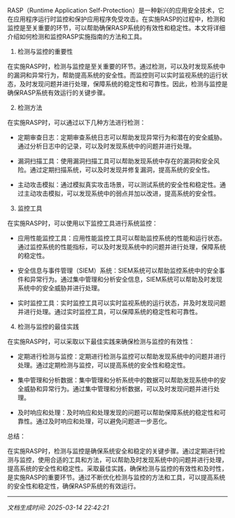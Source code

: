 RASP（Runtime Application Self-Protection）是一种新兴的应用安全技术，它在应用程序运行时监控和保护应用程序免受攻击。在实施RASP的过程中，检测和监控是至关重要的环节，可以帮助确保RASP系统的有效性和稳定性。本文将详细介绍如何检测和监控RASP实施指南的方法和工具。

1. 检测与监控的重要性

在实施RASP时，检测与监控是至关重要的环节。通过检测，可以及时发现系统中的漏洞和异常行为，帮助提高系统的安全性。而监控则可以实时监视系统的运行状态，及时发现问题并进行处理，保障系统的稳定性和可靠性。因此，检测与监控是确保RASP系统有效运行的关键步骤。

2. 检测方法

在实施RASP时，可以通过以下几种方法进行检测：

- 定期审查日志：定期审查系统日志可以帮助发现异常行为和潜在的安全威胁。通过分析日志中的记录，可以及时发现系统中的问题并进行处理。

- 漏洞扫描工具：使用漏洞扫描工具可以帮助发现系统中存在的漏洞和安全风险。通过定期扫描系统，可以及时发现并修复漏洞，提高系统的安全性。

- 主动攻击模拟：通过模拟真实攻击场景，可以测试系统的安全性和稳定性。通过主动攻击模拟，可以发现系统中的弱点并加以改进，提高系统的安全性。

3. 监控工具

在实施RASP时，可以使用以下监控工具进行系统监控：

- 应用性能监控工具：应用性能监控工具可以帮助监控系统的性能和运行状态。通过监控系统的性能指标，可以及时发现系统中的问题并进行处理，保障系统的稳定性。

- 安全信息与事件管理（SIEM）系统：SIEM系统可以帮助监控系统中的安全事件和异常行为。通过集中管理和分析安全信息，SIEM系统可以帮助及时发现系统中的安全威胁并进行处理。

- 实时监控工具：实时监控工具可以实时监视系统的运行状态，并及时发现问题并进行处理。通过实时监控工具，可以保障系统的稳定性和可靠性。

4. 检测与监控的最佳实践

在实施RASP时，可以采取以下最佳实践来确保检测与监控的有效性：

- 定期进行检测与监控：定期进行检测与监控可以帮助发现系统中的问题并进行处理。通过定期检测与监控，可以提高系统的安全性和稳定性。

- 集中管理和分析数据：集中管理和分析系统中的数据可以帮助发现系统中的安全威胁和异常行为。通过集中管理和分析数据，可以及时发现问题并进行处理。

- 及时响应和处理：及时响应和处理发现的问题可以帮助保障系统的稳定性和可靠性。通过及时响应和处理，可以避免问题进一步恶化。

总结：

在实施RASP时，检测与监控是确保系统安全和稳定的关键步骤。通过定期进行检测与监控，使用合适的工具和方法，可以帮助及时发现系统中的问题并进行处理，提高系统的安全性和稳定性。采取最佳实践，确保检测与监控的有效性和及时性，是实施RASP的重要环节。通过不断优化检测与监控的方法和工具，可以提高系统的安全性和稳定性，确保RASP系统的有效运行。

---

*文档生成时间: 2025-03-14 22:42:21*
